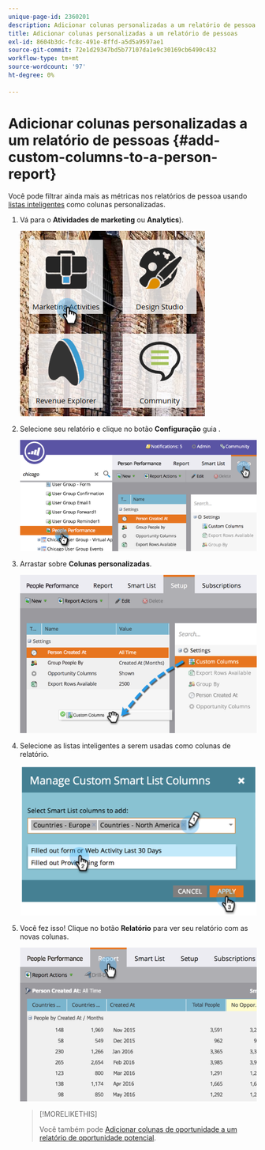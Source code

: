 ```yaml
---
unique-page-id: 2360201
description: Adicionar colunas personalizadas a um relatório de pessoa - Documentos do Marketo - Documentação do produto
title: Adicionar colunas personalizadas a um relatório de pessoas
exl-id: 8604b3dc-fc8c-491e-8ffd-a5d5a9597ae1
source-git-commit: 72e1d29347bd5b77107da1e9c30169cb6490c432
workflow-type: tm+mt
source-wordcount: '97'
ht-degree: 0%

---
```


# Adicionar colunas personalizadas a um relatório de pessoas {#add-custom-columns-to-a-person-report}

Você pode filtrar ainda mais as métricas nos relatórios de pessoa usando [listas inteligentes](/help/marketo/product-docs/core-marketo-concepts/smart-lists-and-static-lists/understanding-smart-lists.md) como colunas personalizadas.

1. Vá para o **Atividades de marketing** ou **Analytics**).

   ![](assets/ma-1.png)

1. Selecione seu relatório e clique no botão **Configuração** guia .

   ![](assets/two-1.png)

1. Arrastar sobre **Colunas personalizadas**.

   ![](assets/three-1.png)

1. Selecione as listas inteligentes a serem usadas como colunas de relatório.

   ![](assets/image2014-9-16-16-3a39-3a34.png)

1. Você fez isso! Clique no botão **Relatório** para ver seu relatório com as novas colunas.

   ![](assets/five-1.png)

   >[!MORELIKETHIS]
   >
   >Você também pode [Adicionar colunas de oportunidade a um relatório de oportunidade potencial](/help/marketo/product-docs/reporting/basic-reporting/editing-reports/add-opportunity-columns-to-a-lead-report.md).
